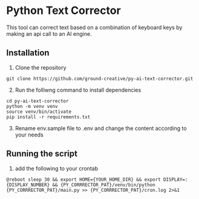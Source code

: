 # Python Text Corrector

This tool can correct text based on a combination of keyboard keys by making an api call to an AI engine.

## Installation

1) Clone the repository

```
git clone https://github.com/ground-creative/py-ai-text-corrector.git
```

2) Run the folliwng command to install dependencies

```
cd py-ai-text-corrector
python -m venv venv
source venv/bin/activate
pip install -r requirements.txt
```

3) Rename env.sample file to .env and change the content according to your needs

## Running the script

1) add the following to your crontab

```
@reboot sleep 30 && export HOME={YOUR_HOME_DIR} && export DISPLAY=:{DISPLAY_NUMBER} && {PY_CORRRECTOR_PAT}/venv/bin/python {PY_CORRRECTOR_PAT}/main.py >> {PY_CORRRECTOR_PAT}/cron.log 2>&1
```
